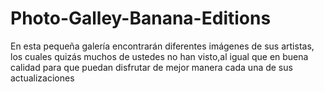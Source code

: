 # Photo-Galley-Banana-Editions
En esta pequeña galería encontrarán diferentes imágenes de sus artistas, los cuales quizás muchos de ustedes no han visto,al igual que en buena calidad para que puedan disfrutar de mejor manera cada una de sus actualizaciones 
